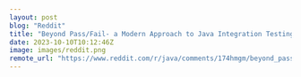 ```yaml
---
layout: post
blog: "Reddit"
title: "Beyond Pass/Fail- a Modern Approach to Java Integration Testing"
date: 2023-10-10T10:12:46Z
image: images/reddit.png
remote_url: "https://www.reddit.com/r/java/comments/174hmgm/beyond_passfail_a_modern_approach_to_java/"
---
```

